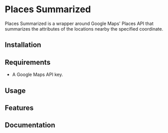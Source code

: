 # Places Summarized
Places Summarized is a wrapper around Google Maps' Places API that summarizes
the attributes of the locations nearby the specified coordinate.

## Installation

## Requirements
- A Google Maps API key.

## Usage

## Features

## Documentation
